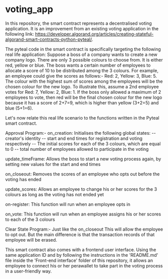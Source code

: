 # voting_app

In this repository, the smart contract represents a decentralised voting application. It is an improvement from an existing voting application in the following link: https://developer.algorand.org/articles/creating-stateful-algorand-smart-contracts-python-pyteal/. 

The pyteal code in the smart contract is specifically targeting the following real life application: Suppose a boss of a company wants to create a new company logo. There are only 3 possible colours to choose from. It is either red, yellow or blue. The boss wants a certain number of employees to allocate a score of 10 to be distributed among the 3 colours. For example, an employee could give the scores as follows:- Red: 2, Yellow: 3, Blue: 5. The colour with the highest sum of scores among the employees will be the chosen colour for the new logo. To illustrate this, assume a 2nd employee votes for Red: 7, Yellow: 2, Blue: 1. If the boss only allowed a maximum of 2 employees to vote, then red will be the final chosen colour for the new logo because it has a score of 2+7=9, which is higher than yellow (3+2=5) and blue (5+1=6).


Let's now relate this real life scenario to the functions written in the Pyteal smart contract. 


Approval Program:-
 on_creation: Initialises the following global states:
 -- creator's identity
 -- start and end times for registration and voting respectively
 -- The initial scores for each of the 3 colours, which are equal to 0
 -- total number of employees allowed to participate in the voting

 update_timeFrame: Allows the boss to start a new voting process again, by setting new values for the start and end times

 on_closeout: Removes the scores of an employee who opts out before the voting has ended

 update_scores: Allows an employee to change his or her scores for the 3 colours as long as the voting has not ended yet

 on-register: This function will run when an employee opts in

 on_vote: This function will run when an employee assigns his or her scores to each of the 3 colours


 Clear State Program:-
  Just like the on_closeout This will allow the employee to opt out. But the main difference is that the transaction records of that employee will be erased.
 
 This smart contract also comes with a frontend user interface. Using the same application ID and by following the instructions in the 'README.md' file inside the 'Front-end interface' folder of this repository, it allows an employee to connect his or her perawallet to take part in the voting process in a user-friendly way.